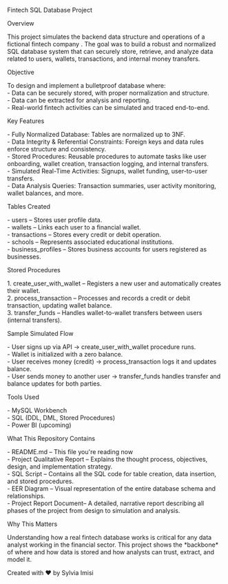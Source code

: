 Fintech SQL Database Project

Overview

This project simulates the backend data structure and operations of a fictional fintech company . The goal was to build a robust and normalized SQL database system that can securely store, retrieve, and analyze data related to users, wallets, transactions, and internal money transfers.

Objective

To design and implement a bulletproof database where:  
\- Data can be securely stored, with proper normalization and structure.  
\- Data can be extracted for analysis and reporting.  
\- Real-world fintech activities can be simulated and traced end-to-end.

 Key Features

\- Fully Normalized Database: Tables are normalized up to 3NF.  
\- Data Integrity & Referential Constraints: Foreign keys and data rules enforce structure and consistency.  
\- Stored Procedures: Reusable procedures to automate tasks like user onboarding, wallet creation, transaction logging, and internal transfers.  
\- Simulated Real-Time Activities: Signups, wallet funding, user-to-user transfers.  
\- Data Analysis Queries: Transaction summaries, user activity monitoring, wallet balances, and more.

 Tables Created

\- users – Stores user profile data.  
\- wallets – Links each user to a financial wallet.  
\- transactions – Stores every credit or debit operation.  
\- schools – Represents associated educational institutions.  
\- business\_profiles – Stores business accounts for users registered as businesses.

Stored Procedures

1\. create\_user\_with\_wallet – Registers a new user and automatically creates their wallet.  
2\. process\_transaction – Processes and records a credit or debit transaction, updating wallet balance.  
3\. transfer\_funds – Handles wallet-to-wallet transfers between users (internal transfers).

 Sample Simulated Flow

\- User signs up via API → create\_user\_with\_wallet procedure runs.  
\- Wallet is initialized with a zero balance.  
\- User receives money (credit) → process\_transaction logs it and updates balance.  
\- User sends money to another user → transfer\_funds handles transfer and balance updates for both parties.

Tools Used

\- MySQL Workbench  
\- SQL (DDL, DML, Stored Procedures)  
\- Power BI (upcoming)

What This Repository Contains

\-  README.md – This file you're reading now  
\-  Project Qualitative Report – Explains the thought process, objectives, design, and implementation strategy.  
\- SQL Script – Contains all the SQL code for table creation, data insertion, and stored procedures.  
\- EER Diagram – Visual representation of the entire database schema and relationships.  
\- Project Report Document– A detailed, narrative report describing all phases of the project from design to simulation and analysis.

Why This Matters

Understanding how a real fintech database works is critical for any data analyst working in the financial sector. This project shows the \*backbone\* of where and how data is stored and how analysts can trust, extract, and model it.

Created with ❤ by Sylvia Imisi  

